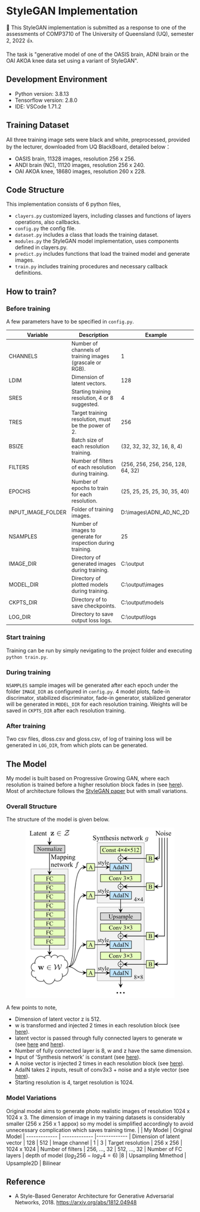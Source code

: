 <!-- math font size -->
<style>
    .katex {
        font-size: 1em !important;
    }
</style>

# StyleGAN Implementation
:wave: This StyleGAN implementation is submitted as a response to one of the assessments of COMP3710 of The University of Queensland (UQ), semester 2, 2022 :+1:. 

The task is "generative model of one of the OASIS brain, ADNI brain or the OAI AKOA knee data set using a variant of StyleGAN".

## Development Environment
 - Python version: 3.8.13
 - Tensorflow version: 2.8.0
 - IDE: VSCode 1.71.2

## Training Dataset
All three training image sets were black and white, preprocessed, provided by the lecturer, downloaded from UQ BlackBoard, detailed below：
 - OASIS brain, 11328 images, resolution 256 x 256.
 - ANDI brain (NC), 11120 images, resolution 256 x 240.
 - OAI AKOA knee, 18680 images, resolution 260 x 228.

## Code Structure
This implementation consists of 6 python files,
 - `clayers.py` customized layers, including classes and functions of layers operations, also callbacks.
 - `config.py`  the config file.
 - `dataset.py` includes a class that loads the training dataset.
 - `modules.py` the StyleGAN model implementation, uses components defined in clayers.py.
 - `predict.py` includes functions that load the trained model and generate images.
 - `train.py`   includes training procedures and necessary callback definitions.

## How to train?
### Before training
A few parameters have to be specified in `config.py`.

| Variable            | Description                                                 | Example
| -------------       | -------------                                               |------------- 
| CHANNELS            | Number of channels of training images (grascale or RGB).    |1
| LDIM                | Dimension of latent vectors.                                |128
| SRES                | Starting training resolution, 4 or 8 suggested.             |4
| TRES                | Target training resolution, must be the power of 2.         |256
| BSIZE               | Batch size of each resolution training.                     |(32, 32, 32, 32, 16, 8, 4)
| FILTERS             | Number of filters of each resolution during training.       |(256, 256, 256, 256, 128, 64, 32)
| EPOCHS              | Number of epochs to train for each resolution.              |(25, 25, 25, 25, 30, 35, 40)
| INPUT_IMAGE_FOLDER  | Folder of training images.                                  |D:\images\ADNI_AD_NC_2D
| NSAMPLES            | Number of images to generate for inspection during training.|25
| IMAGE_DIR           | Directory of generated images during training.              |C:\output
| MODEL_DIR           | Directory of plotted models during training.                |C:\output\images
| CKPTS_DIR           | Directory of to save checkpoints.                           |C:\output\models
| LOG_DIR             | Directory to save output loss logs.                         |C:\output\logs

### Start training
Training can be run by simply nevigating to the project folder and executing `python train.py`.

### During training
`NSAMPLES` sample images will be generated after each epoch under the folder `IMAGE_DIR` as configured in `config.py`. 4 model plots, fade-in discrimator, stabilized discriminator, fade-in generator, stabilized generator will be generated in `MODEL_DIR` for each resolution training. Weights will be saved in `CKPTS_DIR` after each resolution training.

### After training
Two csv files, dloss.csv and gloss.csv, of log of training loss will be generated in `LOG_DIR`, from which plots can be generated.

## The Model
My model is built based on Progressive Growing GAN, where each resolution is trained before a higher resolution block fades in (see [<ins>here</ins>](https://github.com/KaiatUQ/StyleGAN/blob/e7d4111eae9fadbe16f9431b2524d6f1093f9627/modules.py#L152)). Most of architecture follows the [<ins>StyleGAN paper</ins>](https://arxiv.org/abs/1812.04948) but with small variations.

### Overall Structure
The structure of the model is given below.

<p align="center">
    <img src="asset/StyleGAN_Structure.jpg" width="400">
</p>

A few points to note,
 - Dimension of latent vector z is 512.
 - w is transformed and injected 2 times in each resolution block (see [<ins>here</ins>](https://github.com/KaiatUQ/StyleGAN/blob/e7d4111eae9fadbe16f9431b2524d6f1093f9627/modules.py#L136)).
 - latent vector is passed through fully connected layers to generate w (see [<ins>here</ins>](https://github.com/KaiatUQ/StyleGAN/blob/e7d4111eae9fadbe16f9431b2524d6f1093f9627/modules.py#L30) and [<ins>here</ins>](https://github.com/KaiatUQ/StyleGAN/blob/e7d4111eae9fadbe16f9431b2524d6f1093f9627/modules.py#L196)).
 - Number of fully connected layer is 8, w and z have the same dimension.
 - Input of 'Synthesis network' is constant (see [<ins>here</ins>](https://github.com/KaiatUQ/StyleGAN/blob/e7d4111eae9fadbe16f9431b2524d6f1093f9627/modules.py#L186)).
 - A noise vector is injected 2 times in each resolution block (see [<ins>here</ins>](https://github.com/KaiatUQ/StyleGAN/blob/e7d4111eae9fadbe16f9431b2524d6f1093f9627/modules.py#L130)).
 - AdaIN takes 2 inputs, result of conv3x3 + noise and a style vector (see [<ins>here</ins>](https://github.com/KaiatUQ/StyleGAN/blob/e7d4111eae9fadbe16f9431b2524d6f1093f9627/modules.py#L136)).
 - Starting resolution is 4, target resolution is 1024.

### Model Variations
Original model aims to generate photo realistic images of resolution 1024 x 1024 x 3. The dimension of image in my training datasets is considerably smaller (256 x 256 x 1 appox) so my model is simplified accordingly to avoid unnecessary complication which saves training time.
|                             | My Model                                   | Original Model
| -------------               | -------------                              |------------- 
| Dimension of latent vector  | 128                                        | 512
| Image channel               | 1                                          | 3
| Target resolution           | 256 x 256                                  | 1024 x 1024
| Number of filters           | 256, ..., 32                               | 512, ..., 32
| Number of FC layers         | depth of model ($log_{2}256 - log_{2}4=6$) |8
| Upsampling Mmethod          | Upsample2D                                 | Bilinear


## Reference
* A Style-Based Generator Architecture for Generative Adversarial Networks, 2018. [<ins>https://arxiv.org/abs/1812.04948</ins>](https://arxiv.org/abs/1812.04948)
